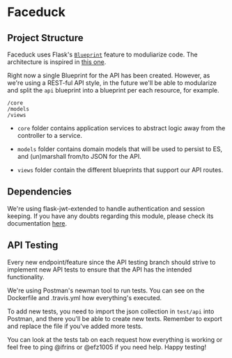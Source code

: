 # Faceduck

## Project Structure

Faceduck uses Flask's [`Blueprint`](http://flask.pocoo.org/docs/1.0/blueprints/) feature to moduliarize code.
The architecture is inspired in [this one](https://github.com/Robpol86/Flask-Large-Application-Example/).

Right now a single Blueprint for the API has been created. However, as we're using a REST-ful API style, in the future 
we'll be able to modularize and split the `api` blueprint into a blueprint per each resource, for example.

```
/core
/models
/views
```

* `core` folder contains application services to abstract logic away from the controller to a service.

* `models` folder contains domain models that will be used to persist to ES, and (un)marshall from/to JSON for the API.

* `views` folder contain the different blueprints that support our API routes.


## Dependencies

We're using flask-jwt-extended to handle authentication and session keeping. If you have any doubts regarding this 
module, please check its documentation [here](https://flask-jwt-extended.readthedocs.io/en/latest/index.html).

## API Testing

Every new endpoint/feature since the API testing branch should strive to implement new API tests to ensure that
the API has the intended functionality. 

We're using Postman's newman tool to run tests. You can see on the Dockerfile and .travis.yml how everything's executed.

To add new tests, you need to import the json collection in `test/api` into Postman, and there you'll be able to
create new texts. Remember to export and replace the file if you've added more tests.

You can look at the tests tab on each request how everything is working or feel free to ping @ifrins or @efz1005
if you need help. Happy testing!    